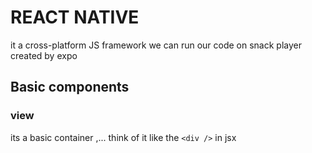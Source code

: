 # REACT NATIVE

it a cross-platform JS framework
we can run our code on snack player created by expo

## Basic components

### view

its a basic container ,... think of it like the `<div />` in jsx

